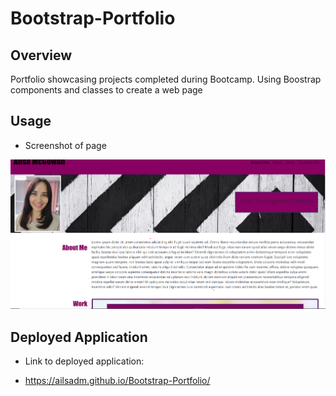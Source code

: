 # Bootstrap-Portfolio

## Overview

Portfolio showcasing projects completed during Bootcamp. Using Boostrap components and classes to create a web page

## Usage

* Screenshot of page

 ![Alt text](./images/Screenshot%202022-12-12%20212149.png "Title")

## Deployed Application

* Link to deployed application:

* https://ailsadm.github.io/Bootstrap-Portfolio/

  
